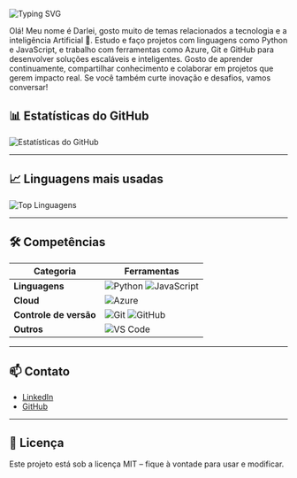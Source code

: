 <!-- Cabeçalho animado -->
![Typing SVG](https://readme-typing-svg.herokuapp.com?font=Fira+Code&size=28&pause=1000&color=FF79C6&center=true&vCenter=true&width=600&lines=Olá%2C+eu+sou+o+Darlei!;Bem-vindo+ao+meu+GitHub!;Explorando+Cloud+e+IA+🚀)


Olá! Meu nome é Darlei, gosto muito de temas relacionados a tecnologia e a inteligência Artificial 🚀. Estudo e faço projetos com linguagens como Python e JavaScript, e trabalho com ferramentas como Azure, Git e GitHub para desenvolver soluções escaláveis e inteligentes.
Gosto de aprender continuamente, compartilhar conhecimento e colaborar em projetos que gerem impacto real. Se você também curte inovação e desafios, vamos conversar!

## 📊 Estatísticas do GitHub

![Estatísticas do GitHub](https://github-readme-stats.vercel.app/api?username=DarleiVN&show_icons=true&theme=dracula)

---

## 📈 Linguagens mais usadas

![Top Linguagens](https://github-readme-stats.vercel.app/api/top-langs/?username=DarleiVN&layout=compact&theme=dracula)

---

## 🛠️ Competências

| Categoria            | Ferramentas |
|----------------------|-------------|
| **Linguagens**       | ![Python](https://img.shields.io/badge/-Python-3776AB?logo=python&logoColor=white) ![JavaScript](https://img.shields.io/badge/-JavaScript-F7DF1E?logo=javascript&logoColor=black) |
| **Cloud**            | ![Azure](https://img.shields.io/badge/-Azure-0078D4?logo=microsoftazure&logoColor=white) |
| **Controle de versão** | ![Git](https://img.shields.io/badge/-Git-F05032?logo=git&logoColor=white) ![GitHub](https://img.shields.io/badge/-GitHub-181717?logo=github&logoColor=white) |
| **Outros**           | ![VS Code](https://img.shields.io/badge/-VS%20Code-007ACC?logo=visualstudiocode&logoColor=white) |

---
## 📫 Contato
- [LinkedIn](https://linkedin.com/in/seu-perfil)
- [GitHub](https://github.com/DarleiVN)

---

## 📄 Licença
Este projeto está sob a licença MIT – fique à vontade para usar e modificar.